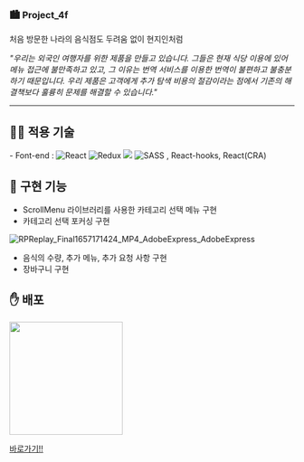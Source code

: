 ### 🏙 Project_4f

처음 방문한 나라의 음식점도 두려움 없이 현지인처럼

_"우리는 외국인 여행자를 위한 제품을 만들고 있습니다. 그들은 현재 식당 이용에 있어 메뉴 접근에 불만족하고 있고, 그 이유는 번역 서비스를 이용한 번역이 불편하고 불충분하기 때문입니다. 우리 제품은 고객에게 추가 탐색 비용의 절감이라는 점에서 기존의 해결책보다 훌륭히 문제를 해결할 수 있습니다."_

---

<h2>👨‍💻 적용 기술</h2>
<p>
 - Font-end : 
 <img src="https://img.shields.io/badge/React-61DAFB?style=flat-square&amp;logo=React&amp;logoColor=white" alt="React">
 <img src="https://img.shields.io/badge/redux-%23593d88.svg?style=flat-square&amp;logo=redux&amp;logoColor=white" alt="Redux">
 <img src="https://img.shields.io/badge/React_Router-CA4245?style=flat-square&logo=react-router&logoColor=white">
 <img src="https://img.shields.io/badge/SASS-hotpink.svg?style=flat-square&amp;logo=SASS&amp;logoColor=white" alt="SASS">
 , React-hooks, React(CRA)
</p>
 
<h2>🚀 구현 기능</h2>

- ScrollMenu 라이브러리를 사용한 카테고리 선택 메뉴 구현
- 카테고리 선택 포커싱 구현

![RPReplay_Final1657171424_MP4_AdobeExpress_AdobeExpress](https://user-images.githubusercontent.com/57799598/177918591-d23cecb5-0264-4215-8812-d81b2f57de6f.gif)

- 음식의 수량, 추가 메뉴, 추가 요청 사항 구현
- 장바구니 구현

<h2>✋ 배포</h2>

<img src="https://user-images.githubusercontent.com/57799598/177257203-7bae2d4a-a14c-482b-8ef7-2e1bbb0b3c24.jpg" style="width: 200px"/>

<a href="https://yooinhak.github.io/project_4f">바로가기!!</a>
